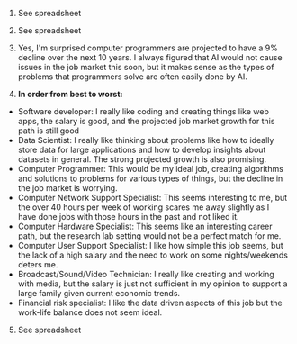 1. See spreadsheet
2. See spreadsheet

3. Yes, I'm surprised computer programmers are projected to have a 9% decline over the next 10 years. I always figured that AI would not cause issues in the job market this soon, but it makes sense as the types of problems that programmers solve are often easily done by AI.
4. **In order from best to worst:**
- Software developer: I really like coding and creating things like web apps, the salary is good, and the projected job market growth for this path is still good
- Data Scientist: I really like thinking about problems like how to ideally store data for large applications and how to develop insights about datasets in general. The strong projected growth is also promising.
- Computer Programmer: This would be my ideal job, creating algorithms and solutions to problems for various types of things, but the decline in the job market is worrying.
- Computer Network Support Specialist: This seems interesting to me, but the over 40 hours per week of working scares me away slightly as I have done jobs with those hours in the past and not liked it. 
- Computer Hardware Specialist: This seems like an interesting career path, but the research lab setting would not be a perfect match for me.
- Computer User Support Specialist: I like how simple this job seems, but the lack of a high salary and the need to work on some nights/weekends deters me.
- Broadcast/Sound/Video Technician: I really like creating and working with media, but the salary is just not sufficient in my opinion to support a large family given current economic trends. 
- Financial risk specialist: I like the data driven aspects of this job but the work-life balance does not seem ideal.
5. See spreadsheet
